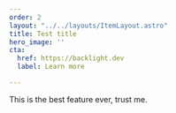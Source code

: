 ```yaml
---
order: 2
layout: "../../layouts/ItemLayout.astro"
title: Test title
hero_image: ''
cta:
  href: https://backlight.dev
  label: Learn more

---
```

This is the best feature ever, trust me.